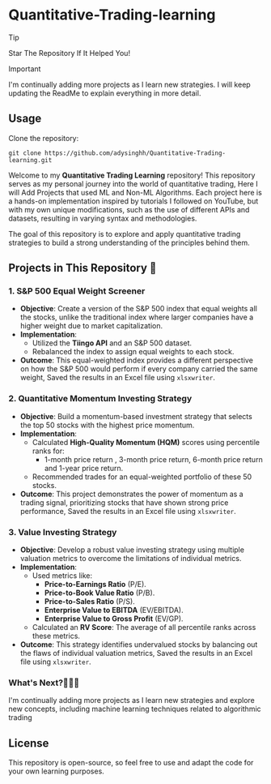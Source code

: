 # Quantitative-Trading-learning

> [!TIP]  
> Star The Repository If It Helped You!  

> [!IMPORTANT]  
> I'm continually adding more projects as I learn new strategies. I will keep updating the ReadMe to explain everything in more detail.
 
## Usage
Clone the repository:
```
git clone https://github.com/adysinghh/Quantitative-Trading-learning.git
```

Welcome to my **Quantitative Trading Learning** repository! This repository serves as my personal journey into the world of quantitative trading, Here I will Add Projects that used ML and Non-ML Algorithms. Each project here is a hands-on implementation inspired by tutorials I followed on YouTube, but with my own unique modifications, such as the use of different APIs and datasets, resulting in varying syntax and methodologies. 

The goal of this repository is to explore and apply quantitative trading strategies to build a strong understanding of the principles behind them. 


## Projects in This Repository 📂 

### 1. **S&P 500 Equal Weight Screener**
- **Objective**: Create a version of the S&P 500 index that equal weights all the stocks, unlike the traditional index where larger companies have a higher weight due to market capitalization.
- **Implementation**: 
  - Utilized the **Tiingo API** and an S&P 500 dataset.
  - Rebalanced the index to assign equal weights to each stock.
- **Outcome**: This equal-weighted index provides a different perspective on how the S&P 500 would perform if every company carried the same weight, Saved the results in an Excel file using `xlsxwriter`.


### 2. **Quantitative Momentum Investing Strategy**
- **Objective**: Build a momentum-based investment strategy that selects the top 50 stocks with the highest price momentum.
- **Implementation**: 
  - Calculated **High-Quality Momentum (HQM)** scores using percentile ranks for:
    - 1-month price return , 3-month price return, 6-month price return and 1-year price return.
  - Recommended trades for an equal-weighted portfolio of these 50 stocks.
- **Outcome**: This project demonstrates the power of momentum as a trading signal, prioritizing stocks that have shown strong price performance, Saved the results in an Excel file using `xlsxwriter`.


### 3. **Value Investing Strategy**
- **Objective**: Develop a robust value investing strategy using multiple valuation metrics to overcome the limitations of individual metrics.
- **Implementation**:
  - Used metrics like:
    - **Price-to-Earnings Ratio** (P/E).
    - **Price-to-Book Value Ratio** (P/B).
    - **Price-to-Sales Ratio** (P/S).
    - **Enterprise Value to EBITDA** (EV/EBITDA).
    - **Enterprise Value to Gross Profit** (EV/GP).
  - Calculated an **RV Score**: The average of all percentile ranks across these metrics.
- **Outcome**: This strategy identifies undervalued stocks by balancing out the flaws of individual valuation metrics, Saved the results in an Excel file using `xlsxwriter`.


### What's Next?🧑🏾‍💻
I'm continually adding more projects as I learn new strategies and explore new concepts, including machine learning techniques related to algorithmic trading


## License
This repository is open-source, so feel free to use and adapt the code for your own learning purposes.
